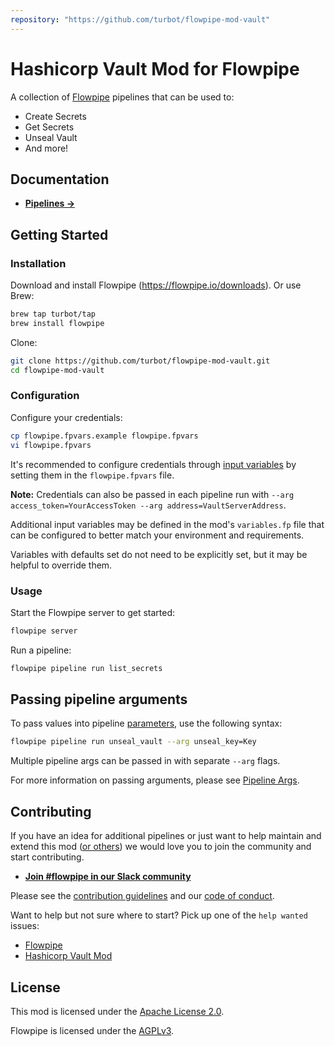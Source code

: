 ```yaml
---
repository: "https://github.com/turbot/flowpipe-mod-vault"
---
```


# Hashicorp Vault Mod for Flowpipe

A collection of [Flowpipe](https://flowpipe.io) pipelines that can be used to:
- Create Secrets
- Get Secrets
- Unseal Vault
- And more!

## Documentation

- **[Pipelines →](https://hub.flowpipe.io/mods/turbot/vault/pipelines)**

## Getting Started

### Installation

Download and install Flowpipe (https://flowpipe.io/downloads). Or use Brew:

```sh
brew tap turbot/tap
brew install flowpipe
```

Clone:

```sh
git clone https://github.com/turbot/flowpipe-mod-vault.git
cd flowpipe-mod-vault
```

### Configuration

Configure your credentials:

```sh
cp flowpipe.fpvars.example flowpipe.fpvars
vi flowpipe.fpvars
```

It's recommended to configure credentials through [input variables](https://flowpipe.io/docs/using-flowpipe/mod-variables) by setting them in the `flowpipe.fpvars` file.

**Note:** Credentials can also be passed in each pipeline run with `--arg access_token=YourAccessToken --arg address=VaultServerAddress`.

Additional input variables may be defined in the mod's `variables.fp` file that can be configured to better match your environment and requirements.

Variables with defaults set do not need to be explicitly set, but it may be helpful to override them.

### Usage

Start the Flowpipe server to get started:

```sh
flowpipe server
```

Run a pipeline:

```sh
flowpipe pipeline run list_secrets
```

## Passing pipeline arguments

To pass values into pipeline [parameters](https://flowpipe.io/docs/using-flowpipe/pipeline-parameters), use the following syntax:

```sh
flowpipe pipeline run unseal_vault --arg unseal_key=Key
```

Multiple pipeline args can be passed in with separate `--arg` flags.

For more information on passing arguments, please see [Pipeline Args](https://flowpipe.io/docs/using-flowpipe/pipeline-arguments).

## Contributing

If you have an idea for additional pipelines or just want to help maintain and extend this mod ([or others](https://github.com/topics/flowpipe-mod)) we would love you to join the community and start contributing.

- **[Join #flowpipe in our Slack community](https://flowpipe.io/community/join)**

Please see the [contribution guidelines](https://github.com/turbot/flowpipe/blob/main/CONTRIBUTING.md) and our [code of conduct](https://github.com/turbot/flowpipe/blob/main/CODE_OF_CONDUCT.md).

Want to help but not sure where to start? Pick up one of the `help wanted` issues:

- [Flowpipe](https://github.com/turbot/flowpipe/labels/help%20wanted)
- [Hashicorp Vault Mod](https://github.com/turbot/flowpipe-mod-vault/labels/help%20wanted)

## License

This mod is licensed under the [Apache License 2.0](https://github.com/turbot/flowpipe-mod-vault/blob/main/LICENSE).

Flowpipe is licensed under the [AGPLv3](https://github.com/turbot/flowpipe/blob/main/LICENSE).
